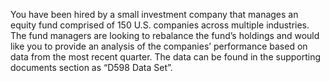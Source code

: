 You have been hired by a small investment company that manages an equity fund comprised of 150 U.S. companies across multiple industries. 
The fund managers are looking to rebalance the fund’s holdings and would like you to provide an analysis of the companies’ performance based on data from the most recent quarter.
The data can be found in the supporting documents section as “D598 Data Set”. 
